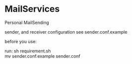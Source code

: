 # MailServices
Personal MailSending

sender, and receiver configuration see sender.conf.example

before you use:

run:
 sh requirement.sh<br>
 mv sender.conf.example sender.conf
